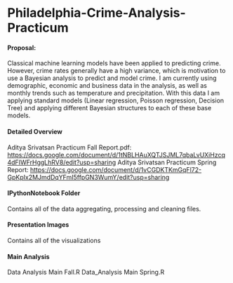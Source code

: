 # Philadelphia-Crime-Analysis-Practicum


#### Proposal: 
Classical machine learning models have been applied to predicting crime. However, crime rates generally have a high variance, which is motivation to use a Bayesian analysis to predict and model crime. I am currently using demographic, economic and business data in the analysis, as well as monthly trends such as temperature and precipitation. With this data I am applying standard models (Linear regression, Poisson regression, Decision Tree) and applying different Bayesian structures to each of these base models.  
#### Detailed Overview
Aditya Srivatsan Practicum Fall Report.pdf: https://docs.google.com/document/d/1tNBLHAuXQTJSJML7qbaLvUXiHzcq4dFIWFrHggLhRV8/edit?usp=sharing
Aditya Srivatsan Practicum Spring Report:
https://docs.google.com/document/d/1vCGDKTKmGqFl72-GpKpIx2MJmdDqYFmI5ffpGN3WumY/edit?usp=sharing
#### IPythonNotebook Folder
Contains all of the data aggregating, processing and cleaning files. 
#### Presentation Images
Contains all of the visualizations
#### Main Analysis
Data Analysis Main Fall.R
Data_Analysis Main Spring.R

